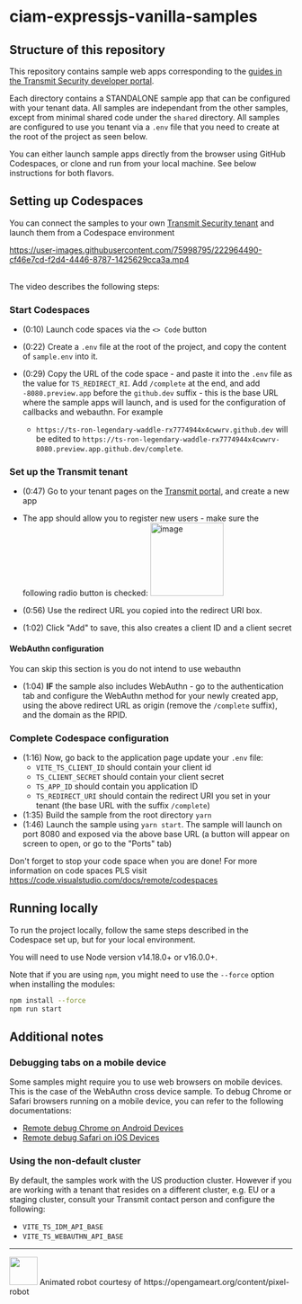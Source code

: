 # ciam-expressjs-vanilla-samples

## Structure of this repository

This repository contains sample web apps corresponding to the
[guides in the Transmit Security developer portal](https://developer.transmitsecurity.com/guides/guides_intro/).

Each directory contains a STANDALONE sample app that can be configured with your tenant data. 
All samples are independant from the other samples, except from minimal shared code under the `shared` directory.
All samples are configured to use you tenant via a `.env` file that you need to create at the root of the project as seen below.

You can either launch sample apps directly from the browser using GitHub Codespaces, or clone and
run from your local machine. See below instructions for both flavors.

## Setting up Codespaces

You can connect the samples to your own
[Transmit Security tenant](https://portal.identity.security/) and launch them from a Codespace
environment


https://user-images.githubusercontent.com/75998795/222964490-cf46e7cd-f2d4-4446-8787-1425629cca3a.mp4


<br>
The video describes the following steps:

### Start Codespaces

- (0:10) Launch code spaces via the `<> Code` button
- (0:22) Create a `.env` file at the root of the project, and copy the content of `sample.env` into it.
- (0:29) Copy the URL of the code space - and paste it into the `.env` file as the value for `TS_REDIRECT_RI`. Add `/complete` at the end, and add `-8080.preview.app` before the `github.dev` suffix - this is the base URL where the sample apps will launch, and is used for the configuration
  of callbacks and webauthn. For example

  - `https://ts-ron-legendary-waddle-rx7774944x4cwwrv.github.dev` will be edited to
  `https://ts-ron-legendary-waddle-rx7774944x4cwwrv-8080.preview.app.github.dev/complete`.

### Set up the Transmit tenant

- (0:47) Go to your tenant pages on the [Transmit portal](https://portal.identity.security/), and
  create a new app
- The app should allow you to register new users - make sure the following radio button is checked:
  <img width="130" alt="image" src="https://user-images.githubusercontent.com/75998795/220659359-4892c0d2-8000-493b-8648-2e2e123e5464.png">

- (0:56) Use the redirect URL you copied into the redirect URI box.
- (1:02) Click "Add" to save, this also creates a client ID and a client secret

#### WebAuthn configuration

You can skip this section is you do not intend to use webauthn

- (1:04) **IF** the sample also includes WebAuthn - go to the authentication tab and configure the
  WebAuthn method for your newly created app, using the above redirect URL as origin (remove the `/complete` suffix), and the domain as
  the RPID.

### Complete Codespace configuration

- (1:16) Now, go back to the application page update your `.env` file:
  - `VITE_TS_CLIENT_ID` should contain your client id
  - `TS_CLIENT_SECRET` should contain your client secret
  - `TS_APP_ID` should contain you application ID
  - `TS_REDIRECT_URI` should contain the redirect URI you set in your tenant (the base URL with the
    suffix `/complete`)
- (1:35) Build the sample from the root directory `yarn`
- (1:46) Launch the sample using `yarn start`. The sample will launch on port 8080 and exposed via
  the above base URL (a button will appear on screen to open, or go to the "Ports" tab)

Don't forget to stop your code space when you are done! For more information on code spaces PLS
visit https://code.visualstudio.com/docs/remote/codespaces

## Running locally

To run the project locally, follow the same steps described in the Codespace set up, but for your
local environment.

You will need to use Node version v14.18.0+ or v16.0.0+.

Note that if you are using `npm`, you might need to use the `--force` option when installing the
modules:

```bash
npm install --force
npm run start
```

## Additional notes
### Debugging tabs on a mobile device

Some samples might require you to use web browsers on mobile devices. This is the case of the
WebAuthn cross device sample. To debug Chrome or Safari browsers running on a mobile device, you can
refer to the following documentations:

- [Remote debug Chrome on Android Devices](https://developer.chrome.com/docs/devtools/remote-debugging/)
- [Remote debug Safari on iOS Devices](https://webkit.org/web-inspector/enabling-web-inspector/)
  

### Using the non-default cluster

By default, the samples work with the US production cluster. However if you are working with a tenant that resides on a different cluster, e.g. EU or a staging cluster, consult your Transmit contact person and configure the following:

- `VITE_TS_IDM_API_BASE`
- `VITE_TS_WEBAUTHN_API_BASE`

---

<img src="https://user-images.githubusercontent.com/75998795/220656769-23c0ddda-cf03-4d45-94b9-9b32dd4b9750.gif" width="50" height="50"/>
Animated robot courtesy of https://opengameart.org/content/pixel-robot
